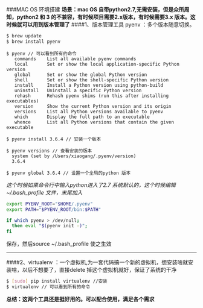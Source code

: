 ###MAC OS 环境搭建
**场景：mac OS 自带python2.7,无需安装，但是众所周知，python2 和 3 的不兼容，有时候项目需要2.x版本，有时候需要3.x 版本。这时候就可以用到版本管理了**
####1、版本管理工具 pyenv ：多个版本随意切换。

```sh
$ brew update
$ brew install pyenv
```
```
$ pyenv // 可以看到所有的命令
   commands    List all available pyenv commands
   local       Set or show the local application-specific Python version
   global      Set or show the global Python version
   shell       Set or show the shell-specific Python version
   install     Install a Python version using python-build
   uninstall   Uninstall a specific Python version
   rehash      Rehash pyenv shims (run this after installing executables)
   version     Show the current Python version and its origin
   versions    List all Python versions available to pyenv
   which       Display the full path to an executable
   whence      List all Python versions that contain the given executable
```
```
$ pyenv install 3.6.4 // 安装一个版本
```
```
$ pyenv versions // 查看安装的版本
  system (set by /Users/xiaogang/.pyenv/version)
  3.6.4
```
```
$ pyenv global 3.6.4 // 设置一个全局的python 版本

```

*这个时候如果命令行中输入python进入了2.7 系统默认的，这个时候编辑 ~/.bash_profile 文件，末尾加入*

```sh
export PYENV_ROOT="$HOME/.pyenv"
export PATH="$PYENV_ROOT/bin:$PATH"

if which pyenv > /dev/null;
  then eval "$(pyenv init -)";
fi
```
保存，然后source ~/.bash_profile 使之生效

---
####2、virtualenv ：一个虚拟机,为一套代码搞一个新的虚拟机，想安装啥就安装啥，以后不想要了，直接delete 掉这个虚拟机就好，保证了系统的干净

```sh
$ [sudo] pip install virtualenv //安装
$ virtualenv // 可以看到所有的命令
```
**总结：这两个工具还是挺好用的。可以配合使用，满足各个需求**





